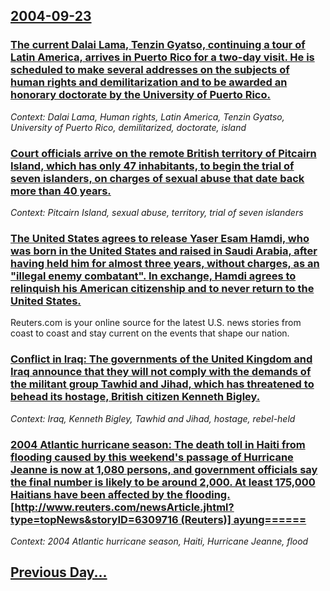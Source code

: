 ## [2004-09-23](/news/2004/09/23/index.md)

### [ The current Dalai Lama, Tenzin Gyatso, continuing a tour of Latin America, arrives in Puerto Rico for a two-day visit. He is scheduled to make several addresses on the subjects of human rights and demilitarization and to be awarded an honorary doctorate by the University of Puerto Rico. ](/news/2004/09/23/the-current-dalai-lama-tenzin-gyatso-continuing-a-tour-of-latin-america-arrives-in-puerto-rico-for-a-two-day-visit-he-is-scheduled-to-m.md)
_Context: Dalai Lama, Human rights, Latin America, Tenzin Gyatso, University of Puerto Rico, demilitarized, doctorate, island_

### [ Court officials arrive on the remote British territory of Pitcairn Island, which has only 47 inhabitants, to begin the trial of seven islanders, on charges of sexual abuse that date back more than 40 years. ](/news/2004/09/23/court-officials-arrive-on-the-remote-british-territory-of-pitcairn-island-which-has-only-47-inhabitants-to-begin-the-trial-of-seven-islan.md)
_Context: Pitcairn Island, sexual abuse, territory, trial of seven islanders_

### [ The United States agrees to release Yaser Esam Hamdi, who was born in the United States and raised in Saudi Arabia, after having held him for almost three years, without charges, as an "illegal enemy combatant". In exchange, Hamdi agrees to relinquish his American citizenship and to never return to the United States. ](/news/2004/09/23/the-united-states-agrees-to-release-yaser-esam-hamdi-who-was-born-in-the-united-states-and-raised-in-saudi-arabia-after-having-held-him-f.md)
Reuters.com is your online source for the latest U.S. news stories from coast to coast and stay current on the events that shape our nation.

### [ Conflict in Iraq: The governments of the United Kingdom and Iraq announce that they will not comply with the demands of the militant group Tawhid and Jihad, which has threatened to behead its hostage, British citizen Kenneth Bigley. ](/news/2004/09/23/conflict-in-iraq-the-governments-of-the-united-kingdom-and-iraq-announce-that-they-will-not-comply-with-the-demands-of-the-militant-group.md)
_Context: Iraq, Kenneth Bigley, Tawhid and Jihad, hostage, rebel-held_

### [ 2004 Atlantic hurricane season: The death toll in Haiti from flooding caused by this weekend's passage of Hurricane Jeanne is now at 1,080 persons, and government officials say the final number is likely to be around 2,000. At least 175,000 Haitians have been affected by the flooding. [http://www.reuters.com/newsArticle.jhtml?type=topNews&storyID=6309716 (Reuters)] ayung======](/news/2004/09/23/2004-atlantic-hurricane-season-the-death-toll-in-haiti-from-flooding-caused-by-this-weekend-s-passage-of-hurricane-jeanne-is-now-at-1-080.md)
_Context: 2004 Atlantic hurricane season, Haiti, Hurricane Jeanne, flood_

## [Previous Day...](/news/2004/09/22/index.md)

